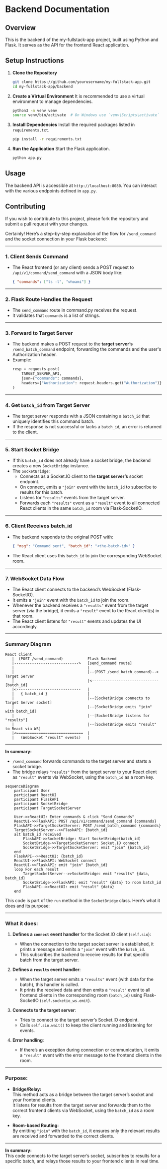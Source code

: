 # Backend Documentation

## Overview
This is the backend of the my-fullstack-app project, built using Python and Flask. It serves as the API for the frontend React application.

## Setup Instructions

1. **Clone the Repository**
   ```bash
   git clone https://github.com/yourusername/my-fullstack-app.git
   cd my-fullstack-app/backend
   ```

2. **Create a Virtual Environment**
   It is recommended to use a virtual environment to manage dependencies.
   ```bash
   python3 -m venv venv
   source venv/bin/activate  # On Windows use `venv\Scripts\activate`
   ```

3. **Install Dependencies**
   Install the required packages listed in `requirements.txt`.
   ```bash
   pip install -r requirements.txt
   ```

4. **Run the Application**
   Start the Flask application.
   ```bash
   python app.py
   ```

## Usage
The backend API is accessible at `http://localhost:8080`. You can interact with the various endpoints defined in `app.py`.

## Contributing
If you wish to contribute to this project, please fork the repository and submit a pull request with your changes.

Certainly! Here’s a step-by-step explanation of the flow for `/send_command` and the socket connection in your Flask backend:

---

### 1. **Client Sends Command**
- The React frontend (or any client) sends a POST request to `/api/v1/command/send_command` with a JSON body like:
  ```json
  { "commands": ["ls -l", "whoami"] }
  ```

---

### 2. **Flask Route Handles the Request**
- The `send_command` route in command.py receives the request.
- It validates that `commands` is a list of strings.

---

### 3. **Forward to Target Server**
- The backend makes a POST request to the **target server’s** `/send_batch_command` endpoint, forwarding the commands and the user's Authorization header.
- Example:
  ```python
  resp = requests.post(
      TARGET_SERVER_API,
      json={"commands": commands},
      headers={"Authorization": request.headers.get("Authorization")}
  )
  ```

---

### 4. **Get `batch_id` from Target Server**
- The target server responds with a JSON containing a `batch_id` that uniquely identifies this command batch.
- If the response is not successful or lacks a `batch_id`, an error is returned to the client.

---

### 5. **Start Socket Bridge**
- If this `batch_id` does not already have a socket bridge, the backend creates a new `SocketBridge` instance.
- The `SocketBridge`:
  - Connects as a Socket.IO client to the **target server’s** socket endpoint.
  - On connect, emits a `"join"` event with the `batch_id` to subscribe to results for this batch.
  - Listens for `"results"` events from the target server.
  - Forwards each `"results"` event as a `"result"` event to all connected React clients in the same `batch_id` room via Flask-SocketIO.

---

### 6. **Client Receives batch_id**
- The backend responds to the original POST with:
  ```json
  { "msg": "Command sent", "batch_id": "<the-batch-id>" }
  ```
- The React client uses this `batch_id` to join the corresponding WebSocket room.

---

### 7. **WebSocket Data Flow**
- The React client connects to the backend’s WebSocket (Flask-SocketIO).
- It emits a `"join"` event with the `batch_id` to join the room.
- Whenever the backend receives a `"results"` event from the target server (via the bridge), it emits a `"result"` event to the React client(s) in that room.
- The React client listens for `"result"` events and updates the UI accordingly.

---

### **Summary Diagram**

```
React Client
   |  (POST /send_command)           Flask Backend
   |----------------------------->   [send_command route]
   |                                 |
   |                                 |--(POST /send_batch_command)--> Target Server
   |                                 |<------------------------------ [batch_id]
   |<-----------------------------   |
   |   { batch_id }                  |
   |                                 |--[SocketBridge connects to Target Server socket]
   |                                 |--[SocketBridge emits "join" with batch_id]
   |                                 |--[SocketBridge listens for "results"]
   |                                 |--[SocketBridge emits "result" to React via WS]
   |<==============================  |
   |   (WebSocket "result" events)   |
```

---

**In summary:**  
- `/send_command` forwards commands to the target server and starts a socket bridge.
- The bridge relays `"results"` from the target server to your React client as `"result"` events via WebSocket, using the `batch_id` as a room key.


```mermaid
sequenceDiagram
    participant User
    participant ReactUI
    participant FlaskAPI
    participant SocketBridge
    participant TargetSocketServer

    User->>ReactUI: Enter commands & click "Send Commands"
    ReactUI->>FlaskAPI: POST /api/v1/command/send_command {commands}
    FlaskAPI->>TargetSocketServer: POST /send_batch_command {commands}
    TargetSocketServer-->>FlaskAPI: {batch_id}
    alt batch_id received
        FlaskAPI->>SocketBridge: Start SocketBridge(batch_id)
        SocketBridge->>TargetSocketServer: Socket.IO connect
        SocketBridge->>TargetSocketServer: emit "join" {batch_id}
    end
    FlaskAPI-->>ReactUI: {batch_id}
    ReactUI->>FlaskAPI: WebSocket connect
    ReactUI->>FlaskAPI: emit "join" {batch_id}
    loop For each result
        TargetSocketServer-->>SocketBridge: emit "results" {data, batch_id}
        SocketBridge->>FlaskAPI: emit "result" {data} to room batch_id
        FlaskAPI-->>ReactUI: emit "result" {data}
    end
```

This code is part of the `run` method in the `SocketBridge` class. Here’s what it does and its purpose:

---

### **What it does:**

1. **Defines a `connect` event handler** for the Socket.IO client (`self.sio`):
   - When the connection to the target socket server is established, it prints a message and emits a `"join"` event with the `batch_id`.  
   - This subscribes the backend to receive results for that specific batch from the target server.

2. **Defines a `results` event handler**:
   - When the target server emits a `"results"` event (with data for the batch), this handler is called.
   - It prints the received data and then emits a `"result"` event to all frontend clients in the corresponding room (`batch_id`) using Flask-SocketIO (`self.socketio_ws.emit`).

3. **Connects to the target server**:
   - Tries to connect to the target server’s Socket.IO endpoint.
   - Calls `self.sio.wait()` to keep the client running and listening for events.

4. **Error handling**:
   - If there’s an exception during connection or communication, it emits a `"result"` event with the error message to the frontend clients in the room.

---

### **Purpose:**

- **Bridge/Relay:**  
  This method acts as a bridge between the target server’s socket and your frontend clients.  
  It listens for results from the target server and forwards them to the correct frontend clients via WebSocket, using the `batch_id` as a room key.

- **Room-based Routing:**  
  By emitting `"join"` with the `batch_id`, it ensures only the relevant results are received and forwarded to the correct clients.

---

**In summary:**  
This code connects to the target server’s socket, subscribes to results for a specific batch, and relays those results to your frontend clients in real time.